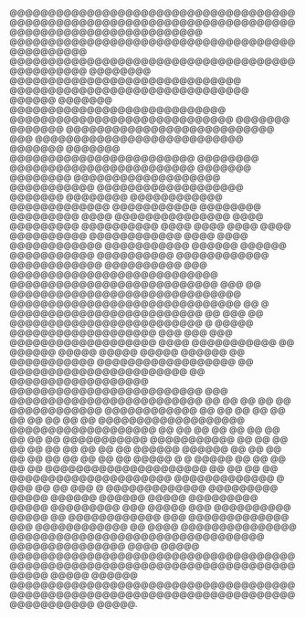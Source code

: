 @@@@@@@@@@@@@@@@@@@@@@@@@@@@@@@@@@@@@@@@@@@@@@@@@@@@@@@@@@@@@@@@@@@@@@@@@@@@@@@@@@@@@@@@@@@@@@@@@@@
@@@@@@@@@@@@@@@@@@@@@@@@@@@@@@@@@@@@@@@@@@@@@@@     @@@@@@@@@@@@@@@@@@@@@@@@@@@@@@@@@@@@@@@@@@@@@@@
@@@@@@@@        @@@@@@@@@@@@@@@@@@@@@@@@@@@@@@       @@@@@@@@@@@@@@@@@@@@@@@@@@@@@@@         @@@@@@
@@@@@@@         @@@@@@@@@@@@@@@@@@@@@@@@@@@@           @@@@@@@@@@@@@@@@@@@@@@@@@@@@@        @@@@@@@
@@@@@@@         @@@@@@@@@@@@@@@@@@@@@@@@@@@     @@@     @@@@@@@@@@@@@@@@@@@@@@@@@@@         @@@@@@@
@@@@@@@          @@@@@@@@@@@@@@@@@@@@@@@@     @@@@@@@@    @@@@@@@@@@@@@@@@@@@@@@@@          @@@@@@@
@@@@@@@@           @@@@@@@@@@@@@@@@@@@      @@@@@@@@@@@      @@@@@@@@@@@@@@@@@@@            @@@@@@@
@@@@@@@@              @@@@@@@@@@@@         @@@@@@@@@@@@@          @@@@@@@@@@@              @@@@@@@@
@@@@@@@@@              @@@@               @@@@@@@@@@@@@@@               @@@@              @@@@@@@@@
@@@@@@@@@@             @@@@               @@@@       @@@@               @@@@             @@@@@@@@@@
@@@@@@@@@@@@           @@@@                                             @@@@           @@@@@@@@@@@@
@@@@@@@@@@@           @@@@@@                                           @@@@@@           @@@@@@@@@@@
@@@@@@@@@@       @@@@@@@@@@@@                                         @@@@@@@@@@@@       @@@@@@@@@@
@@@ @@@@@@@@@@@@@@@@@@@@@@@@@@@                                     @@@@@@@@@@@@@@@@@@@@@@@@@@@ @@@
@@   @@@@@@@@@@@@@@@@@@@@@@@@@@@@@@                             @@@@@@@@@@@@@@@@@@@@@@@@@@@@@@   @@
@     @@@@@@@@@@@@@@@@@@@@@@@@@         @@      @@@      @@          @@@@@@@@@@@@@@@@@@@@@@@@@    @
@@@@@       @@@@@@@@@@@@@@@@@@@        @@@      @@@      @@@        @@@@@@@@@@@@@@@@@@@        @@@@
@@@@@@@@@@@          @@    @@@@@@     @@@@@    @@@@@    @@@@@     @@@@@@    @@          @@@@@@@@@@@
@@@@@@@@@@@@@@@@@@          @@        @@@@@@@@@@@@@@@@@@@@@@@        @@          @@@@@@@@@@@@@@@@@@
@@@@@@@@@@@@@@@@@@@@@@@@@                       @@@                       @@@@@@@@@@@@@@@@@@@@@@@@@
@@  @@  @@  @@  @@  @@@@@@@@@@@@                                   @@@@@@@@@@@@  @@  @@  @@  @@  @@
@@  @@  @@  @@  @@  @@@@@@@@@@@@@@@@@@@                     @@@@@@@@@@@@@@@@@@@  @@  @@  @@  @@  @@
@@  @@  @@  @@  @@  @@@@@@@@@@@                                     @@@@@@@@@@@  @@  @@  @@  @@  @@
@@  @@  @@  @@  @@  @@@@@@                                               @@@@@@  @@  @@  @@  @@  @@
@@  @@  @@  @@  @@  @@@@@                  @           @                  @@@@@  @@  @@  @@  @@  @@
@@@@@@@@@@@@@@@@@@@@@                 @@  @@           @@  @@                 @@@@@@@@@@@@@@@@@@@@@
@@@@@@@@@@@@@                      @ @@@ @@             @@ @@@ @                      @@@@@@@@@@@@@
@@@@@@@@@              @@@@@      @@@@@@                   @@@@@@      @@@@@              @@@@@@@@@
@@@@@               @@@@@@@@@     @@@          @@@@@          @@@     @@@@@@@@@@              @@@@@
@@              @@@@@@@@@@@@      @@@      @@@@@@@@@@@@@      @@@      @@@@@@@@@@@@              @@
@@@@         @@@@@@@@@@@@@@@     @@@@@@@@@@@@@@@@@@@@@@@@@@@@@@@@@     @@@@@@@@@@@@@@@         @@@@
@@@@@     @@@@@@@@@@@@@@@@@@@@@@@@@@@@@@@@@@@@@@@@@@@@@@@@@@@@@@@@@@@@@@@@@@@@@@@@@@@@@@@     @@@@@
@@@@@@ @@@@@@@@@@@@@@@@@@@@@@@@@@@@@@@@@@@@@@@@@@@@@@@@@@@@@@@@@@@@@@@@@@@@@@@@@@@@@@@@@@@@@ @@@@@.
